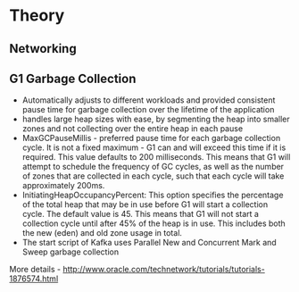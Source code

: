 # Theory

## Networking

## G1 Garbage Collection
* Automatically adjusts to different workloads and provided consistent pause time for garbage collection over the lifetime of the 
application
* handles large heap sizes with ease, by segmenting the heap into smaller zones and not collecting over the entire heap in each 
pause
* MaxGCPauseMillis - preferred pause time for each garbage collection cycle. It is not a fixed maximum - G1 can and will exceed 
this time if it is required. This value defaults to 200 milliseconds. This means that G1 will attempt to schedule the frequency
of GC cycles, as well as the number of zones that are collected in each cycle, such that each cycle will take approximately 200ms.
* InitiatingHeapOccupancyPercent: This option specifies the percentage of the total heap that may be in use before G1 will 
start a collection cycle. The default value is 45. This means that G1 will not start a collection cycle until after 45% of the 
heap is in use. This includes both the new (eden) and old zone usage in total.
* The start script of Kafka uses Parallel New and Concurrent Mark and Sweep garbage collection 

More details - http://www.oracle.com/technetwork/tutorials/tutorials-1876574.html
